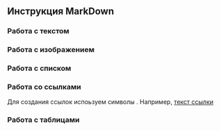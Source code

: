 ## Инструкция MarkDown

### Работа с текстом

### Работа с изображением

### Работа с списком

### Работа со ссылками

Для создания ссылок испоьзуем символы [](). Например, [текст ссылки](https://www.youtube.com/)

### Работа с таблицами